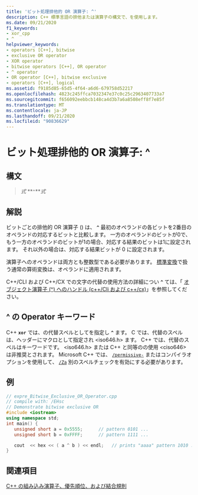 ```yaml
---
title: 'ビット処理排他的 OR 演算子: ^'
description: C++ 標準言語の排他または演算子の構文で、を使用します。
ms.date: 09/21/2020
f1_keywords:
- xor_cpp
- ^
helpviewer_keywords:
- operators [C++], bitwise
- exclusive OR operator
- XOR operator
- bitwise operators [C++], OR operator
- ^ operator
- OR operator [C++], bitwise exclusive
- operators [C++], logical
ms.assetid: f9185d85-65d5-4f64-a6d6-679758d52217
ms.openlocfilehash: 4823c245ffca7032347e37c0c25c2963407733a7
ms.sourcegitcommit: f656092eebbcb148ca4d3b7a6a8508eff8f7e85f
ms.translationtype: MT
ms.contentlocale: ja-JP
ms.lasthandoff: 09/21/2020
ms.locfileid: "90836629"
---
```

# <a name="bitwise-exclusive-or-operator-"></a>ビット処理排他的 OR 演算子: ^

## <a name="syntax"></a>構文

> *式* **`^`***式*

## <a name="remarks"></a>解説

ビットごとの排他的 OR 演算子 () は、 **`^`** 最初のオペランドの各ビットを2番目のオペランドの対応するビットと比較します。 一方のオペランドのビットが0で、もう一方のオペランドのビットが1の場合、対応する結果のビットは1に設定されます。 それ以外の場合は、対応する結果ビットが 0 に設定されます。

演算子へのオペランドは両方とも整数型である必要があります。 [標準変換](standard-conversions.md)で扱う通常の算術変換は、オペランドに適用されます。

C++/CLI および C++/CX での文字の代替の使用方法の詳細につい **`^`** ては、「 [オブジェクト演算子 (^) へのハンドル (c++/Cli および c++/cx)](../extensions/handle-to-object-operator-hat-cpp-component-extensions.md)」を参照してください。

## <a name="operator-keyword-for-"></a>^ の Operator キーワード

C++ **`xor`** では、の代替スペルとしてを指定し **`^`** ます。 C では、代替のスペルは、ヘッダーにマクロとして指定され \<iso646.h> ます。 C++ では、代替のスペルはキーワードです。 \<iso646.h> または C++ と同等のの使用 \<ciso646> は非推奨とされます。 Microsoft C++ では、 [`/permissive-`](../build/reference/permissive-standards-conformance.md) またはコンパイラオプションを使用して、 [`/Za`](../build/reference/za-ze-disable-language-extensions.md) 別のスペルチェックを有効にする必要があります。

## <a name="example"></a>例

```cpp
// expre_Bitwise_Exclusive_OR_Operator.cpp
// compile with: /EHsc
// Demonstrate bitwise exclusive OR
#include <iostream>
using namespace std;
int main() {
   unsigned short a = 0x5555;      // pattern 0101 ...
   unsigned short b = 0xFFFF;      // pattern 1111 ...

   cout  << hex << ( a ^ b ) << endl;   // prints "aaaa" pattern 1010 ...
}
```

## <a name="see-also"></a>関連項目

[C++ の組み込み演算子、優先順位、および結合規則](../cpp/cpp-built-in-operators-precedence-and-associativity.md)
